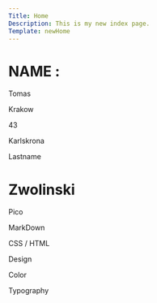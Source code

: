 ```yaml
---
Title: Home
Description: This is my new index page.
Template: newHome
---
```



<div class="border-main">
    <h1>NAME :</h1>
</div>
<p class="name"><span class="main-color">T</span>omas</p>
<p class="birth"><span class="main-color">K</span>rakow</p>
<p class="age">4<span class="main-color">3</span></p>
<p class="location"><span class="main-color">K</span>arlskrona</p>
<p class="lastname"><span class="main-color">L</span>astname</p>
<div class="border-bottom">
    <h1>Zwolinski</h1>
</div>
<p class="pico"><span class="alt-color">P</span>ico</p>
<p class="markdown">Mark<span class="alt-color">D</span>own</p>
<p class="markup">CSS<span class="alt-color"> / </span>HTML</p>
<p class="design"><span class="alt-color">D</span>esign</p>
<p class="color">C<span class="alt-color">o</span>lor</p>
<p class="typography">Typograph<span class="alt-color">y</span></p>
